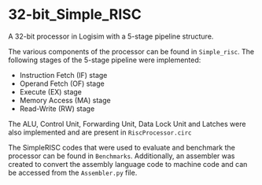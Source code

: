 # 32-bit_Simple_RISC
A 32-bit processor in Logisim with a 5-stage pipeline structure.

The various components of the processor can be found in `Simple_risc`. The following stages of the 5-stage pipeline were implemented:
- Instruction Fetch (IF) stage
- Operand Fetch (OF) stage 
- Execute (EX) stage
- Memory Access (MA) stage 
- Read-Write (RW) stage

The ALU, Control Unit, Forwarding Unit, Data Lock Unit and Latches were also implemented and are present in `RiscProcessor.circ`

The SimpleRISC codes that were used to evaluate and benchmark the processor can be found in `Benchmarks`. Additionally, an assembler was created to convert the assembly language code to machine code and can be accessed from the `Assembler.py` file.

